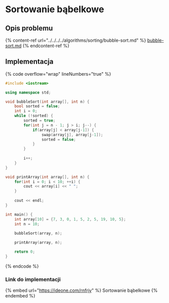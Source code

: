 # Sortowanie bąbelkowe

## Opis problemu

{% content-ref url="../../../../algorithms/sorting/bubble-sort.md" %}
[bubble-sort.md](../../../../algorithms/sorting/bubble-sort.md)
{% endcontent-ref %}

## Implementacja

{% code overflow="wrap" lineNumbers="true" %}
```cpp
#include <iostream>

using namespace std;

void bubbleSort(int array[], int n) {
	bool sorted = false;
	int i = 0;
    while (!sorted) {
    	sorted = true;
        for(int j = n - 1; j > i; j--) {
            if(array[j] < array[j-1]) {
                swap(array[j], array[j-1]);
                sorted = false;
            }
        }
        
        i++;
    }
}

void printArray(int array[], int n) {
    for(int i = 0; i < 10; ++i) {
        cout << array[i] << " ";
    }
 
    cout << endl;
}

int main() {
    int array[10] = {7, 3, 0, 1, 5, 2, 5, 19, 10, 5};
    int n = 10;
    
    bubbleSort(array, n);

    printArray(array, n);

    return 0;
}
```
{% endcode %}

### Link do implementacji

{% embed url="https://ideone.com/rnfrjy" %}
Sortowanie bąbelkowe
{% endembed %}